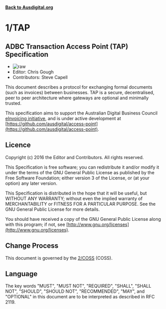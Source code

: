**[Back to Ausdigital.org](http://ausdigital.org/)**

# 1/TAP

## ADBC Transaction Access Point (TAP) Specification

 * ![raw](http://rfc.unprotocols.org/spec:2/COSS/raw.svg)
 * Editor: Chris Gough
 * Contributors: Steve Capell

This document describes a protocol for exchanging formal documents (such as invoices)
between businesses. TAP is a secure, decentralised, peer to peer architecture where gateways
are optional and minimally trusted.

This specification aims to support the Australian Digital Business Council
[eInvoicing initiative](https://ausdigital.github.io), and is under active development
at [https://github.com/ausdigital/access-point](https://github.com/ausdigital/access-point).


## Licence

Copyright (c) 2016 the Editor and Contributors. All rights reserved.

This Specification is free software; you can redistribute it and/or modify it under the
terms of the GNU General Public License as published by the Free Software Foundation; 
either version 3 of the License, or (at your option) any later version.

This Specification is distributed in the hope that it will be useful, but WITHOUT ANY
WARRANTY; without even the implied warranty of MERCHANTABILITY or FITNESS FOR A PARTICULAR
PURPOSE. See the GNU General Public License for more details.

You should have received a copy of the GNU General Public License along with this program;
if not, see [http://www.gnu.org/licenses](http://www.gnu.org/licenses).


## Change Process

This document is governed by the [2/COSS](http://rfc.unprotocols.org/spec:2/COSS/) (COSS).


## Language

The key words "MUST", "MUST NOT", "REQUIRED", "SHALL", "SHALL NOT", "SHOULD", "SHOULD NOT",
"RECOMMENDED", "MAY", and "OPTIONAL" in this document are to be interpreted as described in
RFC 2119.
